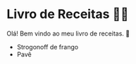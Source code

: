 # Livro de Receitas :man_cook:

Olá! Bem vindo ao meu livro de receitas. :wave:

- Strogonoff de frango
- Pavê 
